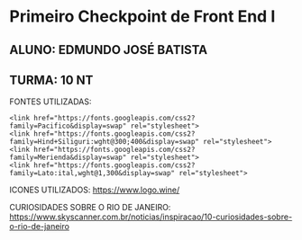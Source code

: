 # Primeiro Checkpoint de Front End I
## ALUNO: EDMUNDO JOSÉ BATISTA
## TURMA: 10 NT

FONTES UTILIZADAS:

	<link href="https://fonts.googleapis.com/css2?family=Pacifico&display=swap" rel="stylesheet">
	<link href="https://fonts.googleapis.com/css2?family=Hind+Siliguri:wght@300;400&display=swap" rel="stylesheet">
	<link href="https://fonts.googleapis.com/css2?family=Merienda&display=swap" rel="stylesheet">
	<link href="https://fonts.googleapis.com/css2?family=Lato:ital,wght@1,300&display=swap" rel="stylesheet">
  
ICONES UTILIZADOS:
https://www.logo.wine/

CURIOSIDADES SOBRE O RIO DE JANEIRO:
https://www.skyscanner.com.br/noticias/inspiracao/10-curiosidades-sobre-o-rio-de-janeiro
  
